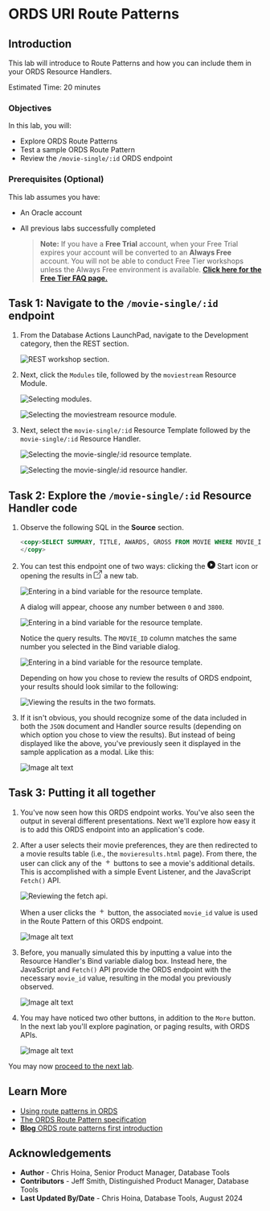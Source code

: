 # ORDS URI Route Patterns

## Introduction

This lab will introduce to Route Patterns and how you can include them in your ORDS Resource Handlers.

Estimated Time: 20 minutes

### Objectives

In this lab, you will:

* Explore ORDS Route Patterns
* Test a sample ORDS Route Pattern
* Review the `/movie-single/:id` ORDS endpoint

### Prerequisites (Optional)

This lab assumes you have:

* An Oracle account
* All previous labs successfully completed

  > **Note:** If you have a **Free Trial** account, when your Free Trial expires your account will be converted to an **Always Free** account. You will not be able to conduct Free Tier workshops unless the Always Free environment is available. **[Click here for the Free Tier FAQ page.](https://www.oracle.com/cloud/free/faq.html)**

## Task 1: Navigate to the `/movie-single/:id` endpoint

1. From the Database Actions LaunchPad, navigate to the Development category, then the REST section.

    ![REST workshop section.](images/workshop-presentation-one.png " ")

2. Next, click the `Modules` tile, followed by the `moviestream` Resource Module.

    ![Selecting modules.](images/workshop-presentation-two.png " ")

    ![Selecting the moviestream resource module.](images/workshop-presentation-three.png " ")

3. Next, select the `movie-single/:id` Resource Template followed by the `movie-single/:id` Resource Handler.

    ![Selecting the movie-single/:id resource template.](images/workshop-presentation-four.png " ")

    ![Selecting the movie-single/:id resource handler.](images/workshop-presentation-five.png " ")

## Task 2: Explore the `/movie-single/:id` Resource Handler code

1. Observe the following SQL in the **Source** section.

    ```sql
    <copy>SELECT SUMMARY, TITLE, AWARDS, GROSS FROM MOVIE WHERE MOVIE_ID = :ID
    </copy>
    ```

2. You can test this endpoint one of two ways: clicking the <svg xmlns="http://www.w3.org/2000/svg" width="16" height="16" fill="currentColor" class="bi bi-play-circle-fill" viewBox="0 0 16 16"><path d="M16 8A8 8 0 1 1 0 8a8 8 0 0 1 16 0M6.79 5.093A.5.5 0 0 0 6 5.5v5a.5.5 0 0 0 .79.407l3.5-2.5a.5.5 0 0 0 0-.814z" focusable="false"/></svg> Start icon or opening the results in <svg xmlns="http://www.w3.org/2000/svg" width="16" height="16" fill="currentColor" class="bi bi-box-arrow-up-right" viewBox="0 0 16 16"><path fill-rule="evenodd" d="M8.636 3.5a.5.5 0 0 0-.5-.5H1.5A1.5 1.5 0 0 0 0 4.5v10A1.5 1.5 0 0 0 1.5 16h10a1.5 1.5 0 0 0 1.5-1.5V7.864a.5.5 0 0 0-1 0V14.5a.5.5 0 0 1-.5.5h-10a.5.5 0 0 1-.5-.5v-10a.5.5 0 0 1 .5-.5h6.636a.5.5 0 0 0 .5-.5"/><path fill-rule="evenodd" d="M16 .5a.5.5 0 0 0-.5-.5h-5a.5.5 0 0 0 0 1h3.793L6.146 9.146a.5.5 0 1 0 .708.708L15 1.707V5.5a.5.5 0 0 0 1 0z" focusable="false"></svg> a new tab.

   ![Entering in a bind variable for the resource template.](images/workshop-presentation-five-two.png " ")

   A dialog will appear, choose any number between `0` and `3800`.

      ![Entering in a bind variable for the resource template.](images/workshop-presentation-six.png " ")

   Notice the query results. The `MOVIE_ID` column matches the same number you selected in the Bind variable dialog.

      ![Entering in a bind variable for the resource template.](images/workshop-presentation-six-two.png " ")

   Depending on how you chose to review the results of ORDS endpoint, your results should look similar to the following:

      ![Viewing the results in the two formats.](images/workshop-presentation-seven.png " ")

3. If it isn't obvious, you should recognize some of the data included in both the `JSON` document and Handler source results (depending on which option you chose to view the results). But instead of being displayed like the above, you've previously seen it displayed in the sample application as a modal. Like this:

    ![Image alt text](images/workshop-presentation-eight.png " ")

## Task 3: Putting it all together

1. You've now seen how this ORDS endpoint works. You've also seen the output in several different presentations. Next we'll explore how easy it is to add this ORDS endpoint into an application's code.

2. After a user selects their movie preferences, they are then redirected to a movie results table (i.e., the `movieresults.html` page). From there, the user can click any of the <svg xmlns="http://www.w3.org/2000/svg" width="16" height="16" fill="currentColor" class="bi bi-plus" viewBox="0 0 16 16"><path d="M8 4a.5.5 0 0 1 .5.5v3h3a.5.5 0 0 1 0 1h-3v3a.5.5 0 0 1-1 0v-3h-3a.5.5 0 0 1 0-1h3v-3A.5.5 0 0 1 8 4"/></svg> buttons to see a movie's additional details. This is accomplished with a simple Event Listener, and the JavaScript `Fetch()` API.

    ![Reviewing the fetch api.](images/workshop-presentation-nine.png " ")

   When a user clicks the <svg xmlns="http://www.w3.org/2000/svg" width="16" height="16" fill="currentColor" class="bi bi-plus" viewBox="0 0 16 16"><path d="M8 4a.5.5 0 0 1 .5.5v3h3a.5.5 0 0 1 0 1h-3v3a.5.5 0 0 1-1 0v-3h-3a.5.5 0 0 1 0-1h3v-3A.5.5 0 0 1 8 4"/></svg> button, the associated `movie_id` value is used in the Route Pattern of this ORDS endpoint.

     ![Image alt text](images/workshop-presentation-ten.png " ")

3. Before, you manually simulated this by inputting a value into the Resource Handler's Bind variable dialog box. Instead here, the JavaScript and `Fetch()` API provide the ORDS endpoint with the necessary `movie_id` value, resulting in the modal you previously observed.

     ![Image alt text](images/workshop-presentation-eleven.png " ")

4. You may have noticed two other buttons, in addition to the `More` button. In the next lab you'll explore pagination, or paging results, with ORDS APIs.

    ![Image alt text](images/workshop-presentation-twelve.png " ")

You may now [proceed to the next lab](#next).  

## Learn More

* [Using route patterns in ORDS](https://docs.oracle.com/en/database/oracle/oracle-rest-data-services/24.2/orddg/developing-REST-applications.html#GUID-50E24524-32BB-470D-8015-6C25C9B47A44)
* [The ORDS Route Pattern specification](https://docs.oracle.com/en/database/oracle/oracle-rest-data-services/24.2/ordjv/doc-files/route-patterns.html)
* [**Blog** ORDS route patterns first introduction](https://blog.cdivilly.com/2015/03/10/route-patterns)

## Acknowledgements

* **Author** - Chris Hoina, Senior Product Manager, Database Tools
* **Contributors** - Jeff Smith, Distinguished Product Manager, Database Tools
* **Last Updated By/Date** - Chris Hoina, Database Tools, August 2024